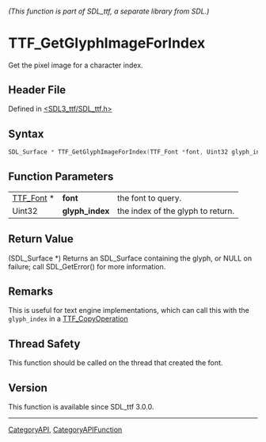 ###### (This function is part of SDL_ttf, a separate library from SDL.)
# TTF_GetGlyphImageForIndex

Get the pixel image for a character index.

## Header File

Defined in [<SDL3_ttf/SDL_ttf.h>](https://github.com/libsdl-org/SDL_ttf/blob/main/include/SDL3_ttf/SDL_ttf.h)

## Syntax

```c
SDL_Surface * TTF_GetGlyphImageForIndex(TTF_Font *font, Uint32 glyph_index);
```

## Function Parameters

|                        |                 |                                   |
| ---------------------- | --------------- | --------------------------------- |
| [TTF_Font](TTF_Font) * | **font**        | the font to query.                |
| Uint32                 | **glyph_index** | the index of the glyph to return. |

## Return Value

(SDL_Surface *) Returns an SDL_Surface containing the glyph, or NULL on
failure; call SDL_GetError() for more information.

## Remarks

This is useful for text engine implementations, which can call this with
the `glyph_index` in a [TTF_CopyOperation](TTF_CopyOperation)

## Thread Safety

This function should be called on the thread that created the font.

## Version

This function is available since SDL_ttf 3.0.0.

----
[CategoryAPI](CategoryAPI), [CategoryAPIFunction](CategoryAPIFunction)

